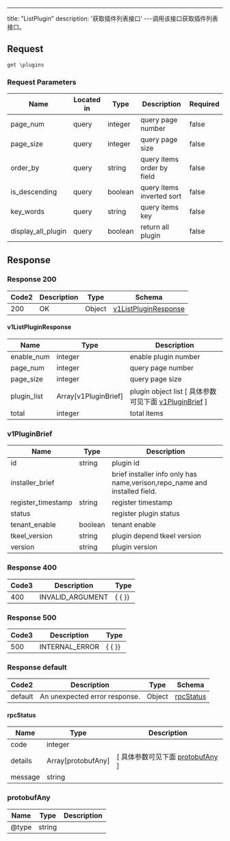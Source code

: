 ---
title: "ListPlugin"
description: '获取插件列表接口'
---调用该接口获取插件列表接口。



## Request


```
get \plugins
```

###  Request Parameters

| Name | Located in | Type | Description |  Required |
| ---- | ---------- | ----------- | ----------- |  ---- |
| page_num | query | integer | query page number |  false |
| page_size | query | integer | query page size |  false |
| order_by | query | string | query items order by field |  false |
| is_descending | query | boolean | query items inverted sort |  false |
| key_words | query | string | query items key |  false |
| display_all_plugin | query | boolean | return all plugin |  false |

## Response

### Response  200 
| Code2 | Description | Type | Schema |
| ---- | ----------- | ------ | ------ |
| 200 | OK | Object | [v1ListPluginResponse](#v1ListPluginResponse) |

#### v1ListPluginResponse

| Name | Type | Description | 
| ---- | ---- | ----------- |     
| enable_num | integer | enable plugin number |      
| page_num | integer | query page number |      
| page_size | integer | query page size |          
| plugin_list | Array[v1PluginBrief] | plugin object list [ 具体参数可见下面 [v1PluginBrief](#v1PluginBrief) ] |       
| total | integer | total items |   

### v1PluginBrief
| Name | Type | Description | 
| ---- | ---- | ----------- |     
| id | string | plugin id |      
| installer_brief |  | brief installer info only has name,verison,repo_name and installed field. |      
| register_timestamp | string | register timestamp |      
| status |  | register plugin status |      
| tenant_enable | boolean | tenant enable |      
| tkeel_version | string | plugin depend tkeel version |      
| version | string | plugin version |   



### Response  400
| Code3 | Description | Type | 
| ---- | ----------- | ------ | 
| 400 | INVALID_ARGUMENT | {   { }} |

### Response  500
| Code3 | Description | Type | 
| ---- | ----------- | ------ | 
| 500 | INTERNAL_ERROR | {   { }} |

### Response  default 
| Code2 | Description | Type | Schema |
| ---- | ----------- | ------ | ------ |
| default | An unexpected error response. | Object | [rpcStatus](#rpcStatus) |

#### rpcStatus

| Name | Type | Description | 
| ---- | ---- | ----------- |     
| code | integer |  |          
| details | Array[protobufAny] |  [ 具体参数可见下面 [protobufAny](#protobufAny) ] |       
| message | string |  |   

### protobufAny
| Name | Type | Description | 
| ---- | ---- | ----------- |     
| @type | string |  |   



